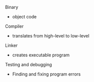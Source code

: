 Binary
  - object code

Compiler
  - translates from high-level to low-level 

Linker 
  - creates executable program 

Testing and debugging 
  - Finding and fixing program errors